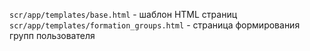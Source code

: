 `scr/app/templates/base.html` - шаблон HTML страниц
`scr/app/templates/formation_groups.html` - страница формирования групп пользователя